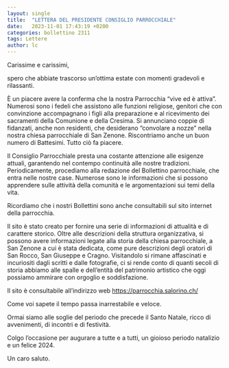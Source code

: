 ```yaml
---
layout: single
title:  "LETTERA DEL PRESIDENTE CONSIGLIO PARROCCHIALE"
date:   2023-11-01 17:43:19 +0200
categories: bollettino 2311
tags: Lettere
author: lc
---
```



Carissime e carissimi,

spero che abbiate trascorso un’ottima estate con momenti gradevoli e rilassanti.

È un piacere avere la conferma che la nostra Parrocchia “vive ed è attiva”. Numerosi sono i fedeli che assistono alle funzioni religiose, genitori che con convinzione accompagnano i figli alla preparazione e al ricevimento dei sacramenti della Comunione e della Cresima. Si annunciano coppie di fidanzati, anche non residenti, che desiderano “convolare a nozze” nella nostra chiesa parrocchiale di San Zenone. Riscontriamo anche un buon numero di Battesimi. Tutto ciò fa piacere.

Il Consiglio Parrocchiale presta una costante attenzione alle esigenze attuali, garantendo nel contempo continuità alle nostre tradizioni. Periodicamente, procediamo alla redazione del Bollettino parrocchiale, che entra nelle nostre case. Numerose sono le informazioni che si possono apprendere sulle attività della comunità e le argomentazioni sui temi della vita.

Ricordiamo che i nostri Bollettini sono anche consultabili sul sito internet della parrocchia.

Il sito è stato creato per fornire una serie di informazioni di attualità e di carattere storico. Oltre alle descrizioni della struttura organizzativa, si possono avere informazioni legate alla storia della chiesa parrocchiale, a San Zenone a cui è stata dedicata, come pure descrizioni degli oratori di San Rocco, San Giuseppe e Cragno. Visitandolo si rimane affascinati e incuriositi dagli scritti e dalle fotografie, ci si rende conto di quanti secoli di storia abbiamo alle spalle e dell’entità del patrimonio artistico che oggi possiamo ammirare con orgoglio e soddisfazione.

Il sito è consultabile all’indirizzo web https://parrocchia.salorino.ch/

Come voi sapete il tempo passa inarrestabile e veloce.

Ormai siamo alle soglie del periodo che precede il Santo Natale, ricco di avvenimenti, di incontri e di festività.

Colgo l’occasione per augurare a tutte e a tutti, un gioioso periodo natalizio e un felice 2024.

Un caro saluto.